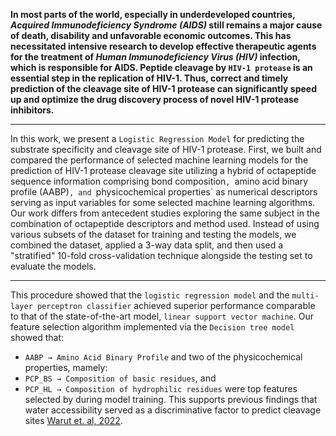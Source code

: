 **In most parts of the world, especially in underdeveloped countries, _Acquired Immunodeficiency Syndrome (AIDS)_ 
still remains a major cause of death, disability and unfavorable economic outcomes. This has necessitated 
intensive research to develop effective therapeutic agents for the treatment of _Human Immunodeficiency Virus 
(HIV)_ infection, which is responsible for AIDS.  Peptide cleavage by `HIV-1 protease` is an essential step in 
the replication of HIV-1. Thus, correct and timely prediction of the cleavage site of HIV-1 protease can 
significantly speed up and optimize the drug discovery process of novel HIV-1 protease inhibitors.**
***
In this work, we present a `Logistic Regression Model` for predicting the substrate specificity and cleavage 
site of HIV-1 protease. First, we built and compared the performance of selected machine learning models for 
the prediction of HIV-1 protease cleavage site utilizing a hybrid of octapeptide sequence information comprising 
bond composition`, `amino acid binary profile (AABP)`, and `physicochemical properties` as numerical descriptors 
serving as input variables for some selected machine learning algorithms. Our work differs from antecedent 
studies exploring the same subject in the combination of octapeptide descriptors and method used. Instead of 
using various subsets of the dataset for training and testing the models, we combined the dataset, applied a 
3-way data split, and then used a "stratified" 10-fold cross-validation technique alongside the testing set 
to evaluate the models.
***
This procedure showed that the `logistic regression model` and the `multi-layer perceptron classifier` achieved 
superior performance comparable to that of the state-of-the-art model, `linear support vector machine`. Our feature
selection algorithm implemented via the `Decision tree model` showed that: 
* `AABP → Amino Acid Binary Profile` and two of the physicochemical properties, mamely: 
* `PCP_BS → Composition of basic residues`, and 
* `PCP_HL → Composition of hydrophilic residues` 
were top features selected by during model training. This supports previous findings that water accessibility served 
as a discriminative factor to predict cleavage sites [Warut et. al, 2022]( https://doi.org/10.1155/2022/8513719).
